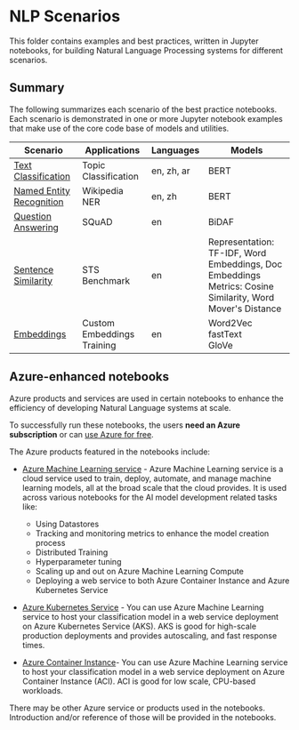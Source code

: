 # NLP Scenarios

This folder contains examples and best practices, written in Jupyter notebooks, for building Natural Language Processing systems for different scenarios.

## Summary

The following summarizes each scenario of the best practice notebooks. Each scenario is demonstrated in one or more Jupyter notebook examples that make use of the core code base of models and utilities.

| Scenario                 | Applications                                 | Languages | Models |
|---| ------------------------ | -------------------------------------------- | ------------------- |
|[Text Classification](scenarios/text_classification)      |Topic Classification|en, zh, ar|BERT|
|[Named Entity Recognition](scenarios/named_entity_recognition) |Wikipedia NER                                              | en, zh  |BERT|
|[Question Answering](scenarios/question_answering) |SQuAD                                              | en |BiDAF|
|[Sentence Similarity](scenarios/sentence_similarity)      |STS Benchmark                         |en|Representation: TF-IDF, Word Embeddings, Doc Embeddings<br>Metrics: Cosine Similarity, Word Mover's Distance|
|[Embeddings](scenarios/embeddings)| Custom Embeddings Training|en|Word2Vec<br>fastText<br>GloVe|

## Azure-enhanced notebooks

Azure products and services are used in certain notebooks to enhance the efficiency of developing Natural Language systems at scale.

To successfully run these notebooks, the users **need an Azure subscription** or can [use Azure for free](https://azure.microsoft.com/en-us/free/).

The Azure products featured in the notebooks include:

* [Azure Machine Learning service](https://azure.microsoft.com/en-us/services/machine-learning-service/) - Azure Machine Learning service is a cloud service used to train, deploy, automate, and manage machine learning models, all at the broad scale that the cloud provides. It is used across various notebooks for the AI model development related tasks like:
  * Using Datastores
  * Tracking and monitoring metrics to enhance the model creation process
  * Distributed Training
  * Hyperparameter tuning
  * Scaling up and out on Azure Machine Learning Compute
  * Deploying a web service to both Azure Container Instance and Azure Kubernetes Service

* [Azure Kubernetes Service](https://docs.microsoft.com/en-us/azure/machine-learning/service/how-to-deploy-and-where#aks) - You can use Azure Machine Learning service to host your classification model in a web service deployment on Azure Kubernetes Service (AKS). AKS is good for high-scale production deployments and provides autoscaling, and fast response times.

* [Azure Container Instance](https://docs.microsoft.com/en-us/azure/machine-learning/service/how-to-deploy-and-where#aci)- You can use Azure Machine Learning service to host your classification model in a web service deployment on Azure Container Instance (ACI). ACI is good for low scale, CPU-based workloads.

There may be other Azure service or products used in the notebooks. Introduction and/or reference of those will be provided in the notebooks.
